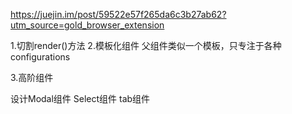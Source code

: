 https://juejin.im/post/59522e57f265da6c3b27ab62?utm_source=gold_browser_extension

1.切割render()方法
2.模板化组件
父组件类似一个模板，只专注于各种configurations

3.高阶组件


设计Modal组件
Select组件
tab组件
